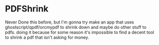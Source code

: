 # PDFShrink
Never Done this before, but I'm gonna try make an app that uses ghostscript/qpdf/orcmypdf to shrink down and maybe do other stuff to pdfs. doing it because for some reason it's impossible to find a decent tool to shrink a pdf that isn't asking for money.
